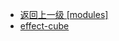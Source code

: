 - [返回上一级 [modules]](web前端/工具库/Swiper/swiper-8.4.7/swiper/modules/)
- [effect-cube](web前端/工具库/Swiper/swiper-8.4.7/swiper/modules/effect-cube/)
